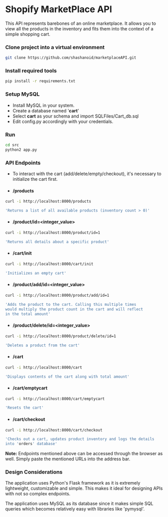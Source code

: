 # Shopify MarketPlace API
This API represents barebones of an online marketplace. It allows you to view all the products in the inventory and fits them into the context of a simple shopping cart.

### Clone project into a virtual environment
```sh
git clone https://github.com/shashanoid/marketplaceAPI.git
```

### Install required tools

```sh
pip install -r requirements.txt
```
### Setup MySQL
- Install MySQL in your system.
- Create a database named '**cart**'
- Select **cart** as your schema and import SQLFiles/Cart_db.sql
- Edit config.py accordingly with your credentials.
### Run
```sh
cd src
python2 app.py
```

### API Endpoints
- To interact with the cart (add/delete/empty/checkout), it's necessary to initialize the cart first.
- #### **/products**

```sh
curl -i http://localhost:8000/products

'Returns a list of all available products (inventory count > 0)'
```
- #### **/product/id=<integer_value>**
```sh
curl -i http://localhost:8000/product/id=1

'Returns all details about a specific product'
```
- #### **/cart/init**
```sh
curl -i http://localhost:8000/cart/init

'Initializes an empty cart'
```
- #### **/product/add/id=<integer_value>**
```sh
curl -i http://localhost:8000/product/add/id=1

'Adds the product to the cart. Calling this multiple times
would multiply the product count in the cart and will reflect
in the total amount'
```
- #### **/product/delete/id=<integer_value>**
```sh
curl -i http://localhost:8000/product/delete/id=1

'Deletes a product from the cart'
```
- #### **/cart**
```sh
curl -i http://localhost:8000/cart

'Displays contents of the cart along with total amount'
```
- #### **/cart/emptycart**
```sh
curl -i http://localhost:8000/cart/emptycart

'Resets the cart'
```
- #### **/cart/checkout**
```sh
curl -i http://localhost:8000/cart/checkout

'Checks out a cart, updates product inventory and logs the details 
into 'orders' database'
```

**Note:** Endpoints mentioned above can be accessed through the browser as well. Simply paste
the mentioned URLs into the address bar.

### Design Considerations

The application uses Python's Flask framework as it is extremely lightweight, customizable and simple. This makes it ideal for designing APIs with not so complex endpoints.

The application uses MySQL as its database since it makes simple SQL queries which becomes relatively easy with libraries like 'pymysql'.
